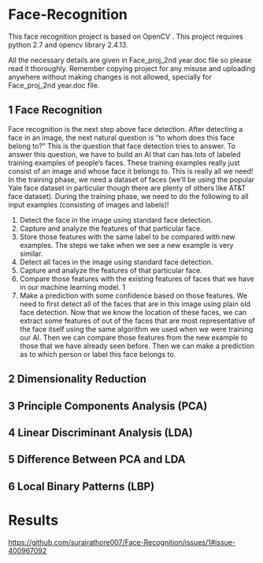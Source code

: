 # Face-Recognition

This face recognition project is based on OpenCV .
This project requires python 2.7 and opencv library 2.4.13.

All the necessary details are given in Face_proj_2nd year.doc file so please read it thoroughly.
Remember copying project for any misuse and uploading anywhere without making changes is not allowed, 
specially for Face_proj_2nd year.doc file.

## 1 Face Recognition
Face recognition is the next step above face detection. After detecting a face
in an image, the next natural question is “to whom does this face belong
to?” This is the question that face detection tries to answer. To answer
this question, we have to build an AI that can has lots of labeled training
examples of people’s faces. These training examples really just consist of
an image and whose face it belongs to. This is really all we need! In the
training phase, we need a dataset of faces (we’ll be using the popular Yale
face dataset in particular though there are plenty of others like AT&T face
dataset). During the training phase, we need to do the following to all input
examples (consisting of images and labels)!
1. Detect the face in the image using standard face detection.
2. Capture and analyze the features of that particular face.
3. Store those features with the same label to be compared with new
examples.
The steps we take when we see a new example is very similar.
1. Detect all faces in the image using standard face detection.
2. Capture and analyze the features of that particular face.
3. Compare those features with the existing features of faces that we have
in our machine learning model.
1
4. Make a prediction with some confidence based on those features.
We need to first detect all of the faces that are in this image using plain
old face detection. Now that we know the location of these faces, we can
extract some features of out of the faces that are most representative of the
face itself using the same algorithm we used when we were training our AI.
Then we can compare those features from the new example to those that we
have already seen before. Then we can make a prediction as to which person
or label this face belongs to.

## 2 Dimensionality Reduction
## 3 Principle Components Analysis (PCA)
## 4 Linear Discriminant Analysis (LDA)
## 5 Difference Between PCA and LDA
## 6 Local Binary Patterns (LBP)

# Results

https://github.com/surajrathore007/Face-Recognition/issues/1#issue-400967092
